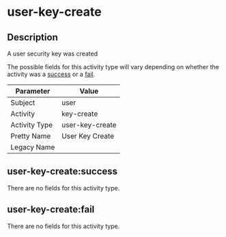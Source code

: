 user-key-create
===============

Description
-----------
A user security key was created

The possible fields for this activity type will vary depending on whether the activity was a [success](#user-key-createsuccess) or a [fail](#user-key-createfail).

| Parameter     | Value           |
| ------------- | --------------- |
| Subject       | user            |
| Activity      | key-create      |
| Activity Type | user-key-create |
| Pretty Name   | User Key Create |
| Legacy Name   |                 |

user-key-create:success
-----------------------

There are no fields for this activity type.


user-key-create:fail
--------------------

There are no fields for this activity type.

